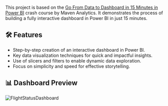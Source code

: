 This project is based on the [Go From Data to Dashboard in 15 Minutes in Power BI](https://mavenanalytics.io/crash-courses/go-from-data-to-dashboard-in-15-minutes-in-power-bi) crash course by Maven Analytics. It demonstrates the process of building a fully interactive dashboard in Power BI in just 15 minutes.

## 🛠 Features

- Step-by-step creation of an interactive dashboard in Power BI.
- Key data visualization techniques for quick and impactful insights.
- Use of slicers and filters to enable dynamic data exploration.
- Focus on simplicity and speed for effective storytelling.


## 📊 Dashboard Preview

![FlightStatusDashboard](https://github.com/user-attachments/assets/b79e212c-63d5-4018-94a6-5799198cbe15)
